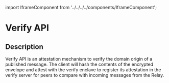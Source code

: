 import IframeComponent from '../../../../components/IframeComponent';

# Verify API

## Description

Verify API is an attestation mechanism to verify the domain origin of a published message. The client will hash the contents of the encrypted envelope and attest with the verify enclave to register its attestation in the verify server for peers to compare with incoming messages from the Relay.
<IframeComponent />
